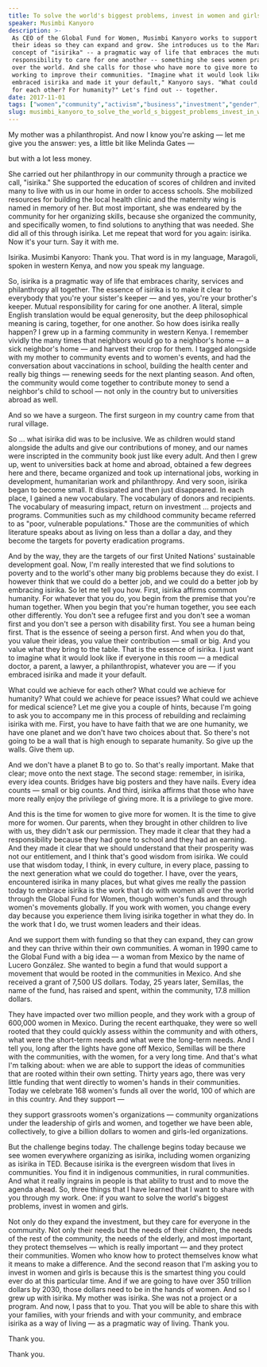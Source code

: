 ```yaml
---
title: To solve the world's biggest problems, invest in women and girls
speaker: Musimbi Kanyoro
description: >-
 As CEO of the Global Fund for Women, Musimbi Kanyoro works to support women and
 their ideas so they can expand and grow. She introduces us to the Maragoli
 concept of "isirika" -- a pragmatic way of life that embraces the mutual
 responsibility to care for one another -- something she sees women practicing all
 over the world. And she calls for those who have more to give more to people
 working to improve their communities. "Imagine what it would look like if you
 embraced isirika and made it your default," Kanyoro says. "What could we achieve
 for each other? For humanity?" Let's find out -- together.
date: 2017-11-01
tags: ["women","community","activism","business","investment","gender","gender-equality","women-in-business"]
slug: musimbi_kanyoro_to_solve_the_world_s_biggest_problems_invest_in_women_and_girls
---
```


My mother was a philanthropist. And now I know you're asking — let me give you the answer:
yes, a little bit like Melinda Gates —

but with a lot less money.

She carried out her philanthropy in our community through a practice we call, "isirika."
She supported the education of scores of children and invited many to live with us in our
home in order to access schools. She mobilized resources for building the local health
clinic and the maternity wing is named in memory of her. But most important, she was
endeared by the community for her organizing skills, because she organized the community,
and specifically women, to find solutions to anything that was needed. She did all of this
through isirika. Let me repeat that word for you again: isirika. Now it's your turn. Say
it with me.

Isirika. Musimbi Kanyoro: Thank you. That word is in my language, Maragoli, spoken in
western Kenya, and now you speak my language.

So, isirika is a pragmatic way of life that embraces charity, services and philanthropy
all together. The essence of isirika is to make it clear to everybody that you're your
sister's keeper — and yes, you're your brother's keeper. Mutual responsibility for caring
for one another. A literal, simple English translation would be equal generosity, but the
deep philosophical meaning is caring, together, for one another. So how does isirika really
happen? I grew up in a farming community in western Kenya. I remember vividly the many
times that neighbors would go to a neighbor's home — a sick neighbor's home — and harvest
their crop for them. I tagged alongside with my mother to community events and to women's
events, and had the conversation about vaccinations in school, building the health center
and really big things — renewing seeds for the next planting season. And often, the
community would come together to contribute money to send a neighbor's child to school —
not only in the country but to universities abroad as well.

And so we have a surgeon. The first surgeon in my country came from that rural
village.

So ... what isirika did was to be inclusive. We as children would stand alongside the
adults and give our contributions of money, and our names were inscripted in the community
book just like every adult. And then I grew up, went to universities back at home and
abroad, obtained a few degrees here and there, became organized and took up international
jobs, working in development, humanitarian work and philanthropy. And very soon, isirika
began to become small. It dissipated and then just disappeared. In each place, I gained a
new vocabulary. The vocabulary of donors and recipients. The vocabulary of measuring
impact, return on investment ... projects and programs. Communities such as my childhood
community became referred to as "poor, vulnerable populations." Those are the communities
of which literature speaks about as living on less than a dollar a day, and they become
the targets for poverty eradication programs.

And by the way, they are the targets of our first United Nations' sustainable development
goal. Now, I'm really interested that we find solutions to poverty and to the world's
other many big problems because they do exist. I however think that we could do a better
job, and we could do a better job by embracing isirika. So let me tell you how. First,
isirika affirms common humanity. For whatever that you do, you begin from the premise that
you're human together. When you begin that you're human together, you see each other
differently. You don't see a refugee first and you don't see a woman first and you don't
see a person with disability first. You see a human being first. That is the essence of
seeing a person first. And when you do that, you value their ideas, you value their
contribution — small or big. And you value what they bring to the table. That is the
essence of isirika. I just want to imagine what it would look like if everyone in this room
— a medical doctor, a parent, a lawyer, a philanthropist, whatever you are — if you
embraced isirika and made it your default.

What could we achieve for each other? What could we achieve for humanity? What could we
achieve for peace issues? What could we achieve for medical science? Let me give you a
couple of hints, because I'm going to ask you to accompany me in this process of
rebuilding and reclaiming isirika with me. First, you have to have faith that we are one
humanity, we have one planet and we don't have two choices about that. So there's not
going to be a wall that is high enough to separate humanity. So give up the walls. Give
them up.

And we don't have a planet B to go to. So that's really important. Make that clear; move
onto the next stage. The second stage: remember, in isirika, every idea counts. Bridges
have big posters and they have nails. Every idea counts — small or big counts. And third,
isirika affirms that those who have more really enjoy the privilege of giving more. It is
a privilege to give more.

And this is the time for women to give more for women. It is the time to give more for
women. Our parents, when they brought in other children to live with us, they didn't ask
our permission. They made it clear that they had a responsibility because they had gone to
school and they had an earning. And they made it clear that we should understand that
their prosperity was not our entitlement, and I think that's good wisdom from isirika. We
could use that wisdom today, I think, in every culture, in every place, passing to the
next generation what we could do together. I have, over the years, encountered isirika in
many places, but what gives me really the passion today to embrace isirika is the work
that I do with women all over the world through the Global Fund for Women, though women's
funds and through women's movements globally. If you work with women, you change every day
because you experience them living isirika together in what they do. In the work that I do,
we trust women leaders and their ideas.

And we support them with funding so that they can expand, they can grow and they can
thrive within their own communities. A woman in 1990 came to the Global Fund with a big
idea — a woman from Mexico by the name of Lucero González. She wanted to begin a fund that
would support a movement that would be rooted in the communities in Mexico. And she
received a grant of 7,500 US dollars. Today, 25 years later, Semillas, the name of the
fund, has raised and spent, within the community, 17.8 million dollars.

They have impacted over two million people, and they work with a group of 600,000 women in
Mexico. During the recent earthquake, they were so well rooted that they could quickly
assess within the community and with others, what were the short-term needs and what were
the long-term needs. And I tell you, long after the lights have gone off Mexico, Semillas
will be there with the communities, with the women, for a very long time. And that's what
I'm talking about: when we are able to support the ideas of communities that are rooted
within their own setting. Thirty years ago, there was very little funding that went
directly to women's hands in their communities. Today we celebrate 168 women's funds all
over the world, 100 of which are in this country. And they support —

they support grassroots women's organizations — community organizations under the
leadership of girls and women, and together we have been able, collectively, to give a
billion dollars to women and girls-led organizations.

But the challenge begins today. The challenge begins today because we see women everywhere
organizing as isirika, including women organizing as isirika in TED. Because isirika is
the evergreen wisdom that lives in communities. You find it in indigenous communities, in
rural communities. And what it really ingrains in people is that ability to trust and to
move the agenda ahead. So, three things that I have learned that I want to share with you
through my work. One: if you want to solve the world's biggest problems, invest in women
and girls.

Not only do they expand the investment, but they care for everyone in the community. Not
only their needs but the needs of their children, the needs of the rest of the community,
the needs of the elderly, and most important, they protect themselves — which is really
important — and they protect their communities. Women who know how to protect themselves
know what it means to make a difference. And the second reason that I'm asking you to
invest in women and girls is because this is the smartest thing you could ever do at this
particular time. And if we are going to have over 350 trillion dollars by 2030, those
dollars need to be in the hands of women. And so I grew up with isirika. My mother was
isirika. She was not a project or a program. And now, I pass that to you. That you will be
able to share this with your families, with your friends and with your community, and
embrace isirika as a way of living — as a pragmatic way of living. Thank
you.

Thank you.

Thank you.

<!--
ad_duration=3.33
comment_count=22
event="TEDWomen 2017"
external_start_time=0
has_talk_citation=0
intro_duration=11.82
is_subtitle_required="False"
is_talk_featured="True"
language="en"
language_swap="False"
native_language="en"
number_of_related_talks=6
number_of_speakers=1
number_of_subtitled_videos=16
number_of_tags=8
number_of_talk_download_languages=16
number_of_talk_more_resources=0
number_of_talk_recommendations=0
number_of_talks_take_actions=3
post_ad_duration=0.83
published_timestamp="2018-03-08 15:40:31"
recording_date="2017-11-01"
speaker_description="Women's rights activist"
speaker_is_published=1
speaker_name="Musimbi Kanyoro"
talk_more_resources=[]
talk_name="To solve the world's biggest problems, invest in women and girls"
talks_tags=["women","community","activism","business","investment","gender","gender-equality","women-in-business"]
url_audio="https://download.ted.com/talks/MusimbiKanyoro_2017W.mp3?apikey=acme-roadrunner"
url_photo_speaker="https://pe.tedcdn.com/images/ted/71a4d74cddcf2a1dc4e9f2e7bce3c9112c0c59fd_254x191.jpg"
url_photo_talk="https://s3.amazonaws.com/talkstar-photos/uploads/4c6c9708-1110-4371-b8ea-3d4a33e07394/MusimbiKanyoro_2017W-embed.jpg"
url_webpage="https://www.ted.com/talks/musimbi_kanyoro_to_solve_the_world_s_biggest_problems_invest_in_women_and_girls"
video_type_name="TED Stage Talk"
-->